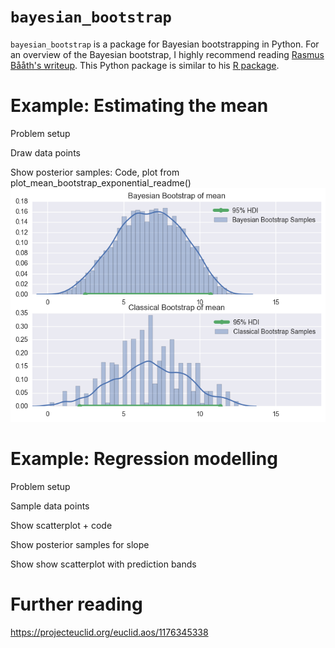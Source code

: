 # `bayesian_bootstrap`

`bayesian_bootstrap` is a package for Bayesian bootstrapping in Python. For an overview of the Bayesian bootstrap, I highly recommend reading [Rasmus Bååth's writeup](http://www.sumsar.net/blog/2015/04/the-non-parametric-bootstrap-as-a-bayesian-model/).  This Python package is similar to his [R package](http://www.sumsar.net/blog/2016/02/bayesboot-an-r-package/). 

# Example: Estimating the mean

Problem setup

Draw data points

Show posterior samples: Code, plot from plot_mean_bootstrap_exponential_readme()
![Posterior](bayesian_bootstrap/demos/readme_exponential.png)

# Example: Regression modelling

Problem setup

Sample data points

Show scatterplot + code

Show posterior samples for slope

Show show scatterplot with prediction bands

# Further reading

https://projecteuclid.org/euclid.aos/1176345338
